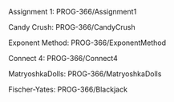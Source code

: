 Assignment 1: PROG-366/Assignment1

Candy Crush: PROG-366/CandyCrush

Exponent Method: PROG-366/ExponentMethod

Connect 4: PROG-366/Connect4

MatryoshkaDolls: PROG-366/MatryoshkaDolls

Fischer-Yates: PROG-366/Blackjack
